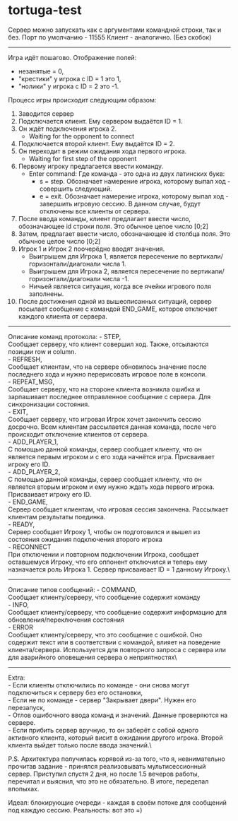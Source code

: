# tortuga-test

Сервер можно запускать как с аргументами командной строки, так и без. Порт по умолчанию - 11555 <command> <port>
Клиент - аналогично. <command> <host> <port>
(Без скобок)

---

Игра идёт пошагово. 
Отображение полей:
- незанятые = 0,
- "крестики" у игрока с ID = 1 это 1,
- "нолики" у игрока с ID = 2 это -1. 

Процесс игры происходит следующим образом:
1. Заводится сервер
2. Подключается клиент. Ему сервером выдаётся ID = 1.
3. Он ждёт подключения игрока 2.
    - Waiting for the opponent to connect
4. Подключается второй клиент. Ему выдаётся ID = 2.
5. Он переходит в режим ожидания хода первого игрока.
    - Waiting for first step of the opponent
6. Первому игроку предлагается ввести команду.
    - Enter command:
    Где команда - это одна из двух латинских букв:
        - s = step. Обозначает намерение игрока, которому выпал ход - совершить следующий.
        - e = exit. Обозначает намерение игрока, которому выпал ход - завершить игровую сессию. В данном случае, будут отключены все клиенты от сервера.
7. После ввода команды, клиент предлагает ввести число, обозначающее id строки поля. Это обычное целое число [0;2]
8. Затем, предлагает ввести число, обозначающее id столбца поля. Это обычное целое число [0;2]
9. Игрок 1 и Игрок 2 поочерёдно вводят значения.
    - Выигрышем для Игрока 1, является пересечение по вертикали/горизонтали/диагонали числа 1.
    - Выигрышем для Игрока 2, является пересечение по вертикали/горизонтали/диагонали числа -1.
    - Ничьей является ситуация, когда все ячейки игрового поля заполнены.
10. После достижения одной из вышеописанных ситуаций, сервер посылает сообщение с командой END_GAME, которое отключает каждого клиента от сервера.

---

Описание команд протокола:
    - STEP,\
    Сообщает серверу, что клиент совершил ход. Также, отсылаются позиции row и column.\
    - REFRESH,\
    Сообщает клиентам, что на сервере обновилось значение после последнего хода и нужно перерисовать игровое поле в консоли.\
    - REPEAT_MSG,\
    Сообщает серверу, что на стороне клиента возникла ошибка и зарпашивает последнее отправленное сообщение с сервера. Для синхронизации состояния.\
    - EXIT,\
    Сообщает серверу, что игровая Игрок хочет закончить сессию досрочно. Всем клиентам рассылается данная команда, после чего происходит отключение клиентов от сервера.\
    - ADD_PLAYER_1,\
    С помощью данной команды, сервер сообщает клиенту, что он является первым игроком и с его хода начнётся игра. Присваивает игроку его ID.\
    - ADD_PLAYER_2,\
    С помощью данной команды, сервер сообщает клиенту, что он является вторым игроком и ему нужно ждать хода первого игрока. Присваивает игроку его ID.\
    - END_GAME,\
    Сервер сообщает клиентам, что игровая сессия закончена. Рассылкает клиентам результаты поединка.\
    - READY,\
    Сервер сообщает Игроку 1, чтобы он подготовился и вышел из состояния ожидания подключения второго игрока\
    - RECONNECT\
    При отключении и повторном подключении Игрока, сообщает оставшемуся Игроку, что его оппонент отключился и теперь ему назначается роль Игрока 1. Сервер присваивает ID = 1 данному Игроку.\

---

Описание типов сообщений:
    - COMMAND,\
    Сообщает клиенту/серверу, что сообщение содержит команду\
    - INFO,\
    Сообщает клиенту/серверу, что сообщение содержит информацию для обновления/переключения состояния\
    - ERROR\
    Сообщает клиенту/серверу, что это сообщение с ошибкой. Оно содержит текст или в соответствии с командой, влияет на поведение клиента/сервера. Используется для повторного запроса с сервера или для аварийного оповещения сервера о неприятностях\

---

Extra:\
    - Если клиенты отключились по команде - они снова могут подключиться к серверу без его остановки,\
    - Если не по команде - сервер "Закрывает двери". Нужен его перезапуск,\
    - Отлов ошибочного ввода команд и значений. Данные проверяются на сервере.\
    - Если прибить сервер вручную, то он заберёт с собой одного активного клиента, который висит в ожидании другого игрока. Второй клиента выйдет только после ввода значений.\


P.S. Архитектура получилась корявой из-за того, что я, невнимательно прочитав задание - принялся реализовывать мультисессионный сервер. Приступил спустя 2 дня, но после 1.5 вечеров работы, перечитал и выяснил, что это не обязательно. В итоге, переделал впопыхах.

Идеал: блокирующие очереди - каждая в своём потоке для сообщений под каждую сессию.
Реальность: вот это =)  